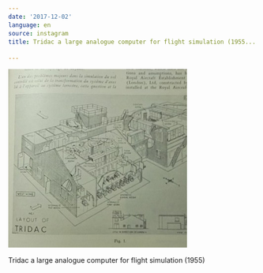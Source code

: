 ```yaml
---
date: '2017-12-02'
language: en
source: instagram
title: Tridac a large analogue computer for flight simulation (1955...

---
```


![](/uploads/instagram/201712/393038d6b6d3f44a70874bf8ec5eaf78.jpg)

Tridac a large analogue computer for flight simulation (1955)
            